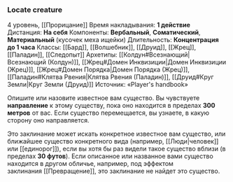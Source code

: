 ### Locate creature

4 уровень, [[Прорицание]]
Время накладывания: **1 действие**
Дистанция: **На себя**
Компоненты: **Вербальный**, **Соматический**, **Материальный** (кусочек меха ищейки)
Длительность: **Концентрация до 1 часа**
Классы: [[Бард]], [[Волшебник]], [[Друид]], [[Жрец]], [[Паладин]], [[Следопыт]]
Архетипы: [[Колдун#Всезнающий|Всезнающий (Колдун)]], [[Жрец#Домен Инквизиции|Домен Инквизиции (Жрец)]], [[Жрец#Домен Порядка|Домен Порядка (Жрец)]], [[Паладин#Клятва Рвения|Клятва Рвения (Паладин)]], [[Друид#Круг Земли|Круг Земли (Друид)]]
Источник: «Player's handbook»

Опишите или назовите известное вам существо. Вы чувствуете **направление** к этому существу, пока оно находится в пределах **300 метров** от вас. Если существо перемещается, вы узнаете, в какую сторону оно направляется.

Это заклинание может искать конкретное известное вам существо, или ближайшее существо конкретного вида (например, [[Люди|человек]] или [[единорог]]), если вы хотя бы раз видели такое существо вблизи (в пределах **30 футов**). Если описанное или названное вами существо находится в другом обличье, например, под эффектом заклинания [[Превращение]], это заклинание не найдет это существо.